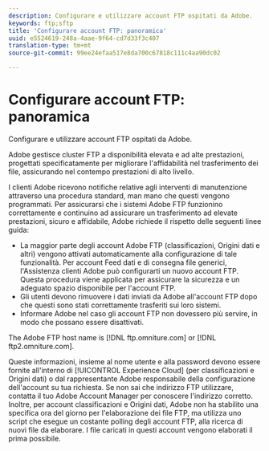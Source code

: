 ```yaml
---
description: Configurare e utilizzare account FTP ospitati da Adobe.
keywords: ftp;sftp
title: 'Configurare account FTP: panoramica'
uuid: e5524619-248a-4aae-9f64-cd7d33f3c407
translation-type: tm+mt
source-git-commit: 99ee24efaa517e8da700c67818c111c4aa90dc02

---
```



# Configurare account FTP: panoramica

Configurare e utilizzare account FTP ospitati da Adobe.

Adobe gestisce cluster FTP a disponibilità elevata e ad alte prestazioni, progettati specificatamente per migliorare l&#39;affidabilità nel trasferimento dei file, assicurando nel contempo prestazioni di alto livello.

I clienti Adobe ricevono notifiche relative agli interventi di manutenzione attraverso una procedura standard, man mano che questi vengono programmati. Per assicurarsi che i sistemi Adobe FTP funzionino correttamente e continuino ad assicurare un trasferimento ad elevate prestazioni, sicuro e affidabile, Adobe richiede il rispetto delle seguenti linee guida:

* La maggior parte degli account Adobe FTP (classificazioni, Origini dati e altri) vengono attivati automaticamente alla configurazione di tale funzionalità. Per account Feed dati e di consegna file generici, l&#39;Assistenza clienti Adobe può configurarti un nuovo account FTP. Questa procedura viene applicata per assicurare la sicurezza e un adeguato spazio disponibile per l&#39;account FTP.
* Gli utenti devono rimuovere i dati inviati da Adobe all&#39;account FTP dopo che questi sono stati correttamente trasferiti sui loro sistemi.
* Informare Adobe nel caso gli account FTP non dovessero più servire, in modo che possano essere disattivati.

The Adobe FTP host name is [!DNL ftp.omniture.com] or [!DNL ftp2.omniture.com].

Queste informazioni, insieme al nome utente e alla password devono essere fornite all&#39;interno di [!UICONTROL Experience Cloud] (per classificazioni e Origini dati) o dal rappresentante Adobe responsabile della configurazione dell&#39;account su tua richiesta. Se non sai che indirizzo FTP utilizzare, contatta il tuo Adobe Account Manager per conoscere l&#39;indirizzo corretto. Inoltre, per account classificazioni e Origini dati, Adobe non ha stabilito una specifica ora del giorno per l&#39;elaborazione dei file FTP, ma utilizza uno script che esegue un costante polling degli account FTP, alla ricerca di nuovi file da elaborare. I file caricati in questi account vengono elaborati il prima possibile.
